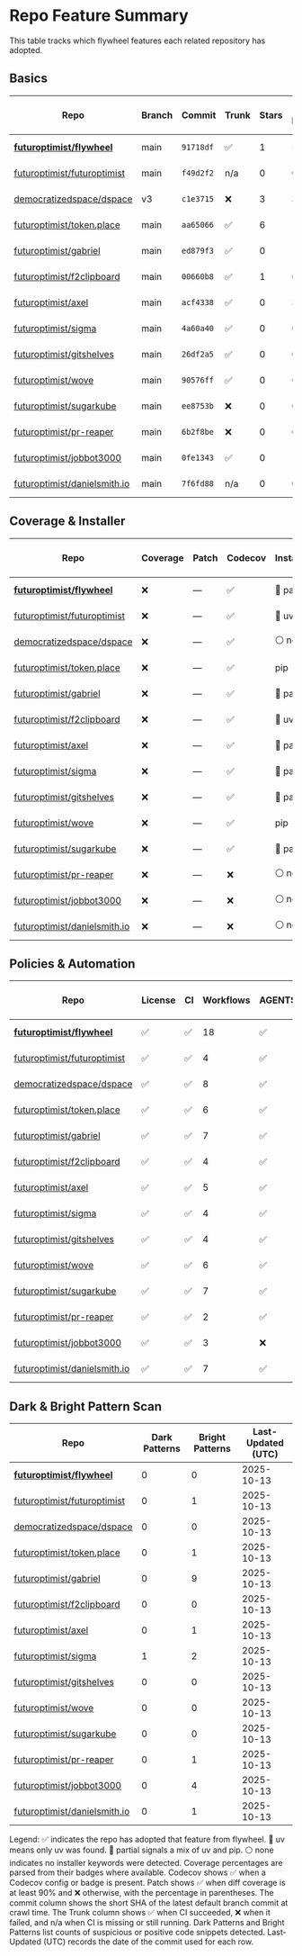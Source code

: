 # Repo Feature Summary

This table tracks which flywheel features each related repository has adopted.

<!-- spellchecker: disable -->
## Basics
| Repo | Branch | Commit | Trunk | Stars | Open Issues | Last-Updated (UTC) |
| ---- | ------ | ------ | ----- | ----- | ----------- | ----------------- |
| **[futuroptimist/flywheel](https://github.com/futuroptimist/flywheel)** | main | `91718df` | ✅ | 1 | 5 | 2025-10-13 |
| [futuroptimist/futuroptimist](https://github.com/futuroptimist/futuroptimist) | main | `f49d2f2` | n/a | 0 | 0 | 2025-10-13 |
| [democratizedspace/dspace](https://github.com/democratizedspace/dspace) | v3 | `c1e3715` | ❌ | 3 | 37 | 2025-10-13 |
| [futuroptimist/token.place](https://github.com/futuroptimist/token.place) | main | `aa65066` | ✅ | 6 | 11 | 2025-10-13 |
| [futuroptimist/gabriel](https://github.com/futuroptimist/gabriel) | main | `ed879f3` | ✅ | 0 | 1 | 2025-10-13 |
| [futuroptimist/f2clipboard](https://github.com/futuroptimist/f2clipboard) | main | `00660b8` | ✅ | 1 | 0 | 2025-10-13 |
| [futuroptimist/axel](https://github.com/futuroptimist/axel) | main | `acf4338` | ✅ | 0 | 3 | 2025-10-13 |
| [futuroptimist/sigma](https://github.com/futuroptimist/sigma) | main | `4a60a40` | ✅ | 0 | 0 | 2025-10-13 |
| [futuroptimist/gitshelves](https://github.com/futuroptimist/gitshelves) | main | `26df2a5` | ✅ | 0 | 0 | 2025-10-13 |
| [futuroptimist/wove](https://github.com/futuroptimist/wove) | main | `90576ff` | ✅ | 0 | 0 | 2025-10-13 |
| [futuroptimist/sugarkube](https://github.com/futuroptimist/sugarkube) | main | `ee8753b` | ❌ | 0 | 0 | 2025-10-13 |
| [futuroptimist/pr-reaper](https://github.com/futuroptimist/pr-reaper) | main | `6b2f8be` | ❌ | 0 | 0 | 2025-10-13 |
| [futuroptimist/jobbot3000](https://github.com/futuroptimist/jobbot3000) | main | `0fe1343` | ✅ | 0 | 13 | 2025-10-13 |
| [futuroptimist/danielsmith.io](https://github.com/futuroptimist/danielsmith.io) | main | `7f6fd88` | n/a | 0 | 0 | 2025-10-13 |

## Coverage & Installer
| Repo | Coverage | Patch | Codecov | Installer | Last-Updated (UTC) |
| ---- | -------- | ----- | ------- | --------- | ----------------- |
| **[futuroptimist/flywheel](https://github.com/futuroptimist/flywheel)** | ❌ | — | ✅ | 🔶 partial | 2025-10-13 |
| [futuroptimist/futuroptimist](https://github.com/futuroptimist/futuroptimist) | ❌ | — | ✅ | 🚀 uv | 2025-10-13 |
| [democratizedspace/dspace](https://github.com/democratizedspace/dspace) | ❌ | — | ✅ | ⚪ none | 2025-10-13 |
| [futuroptimist/token.place](https://github.com/futuroptimist/token.place) | ❌ | — | ✅ | pip | 2025-10-13 |
| [futuroptimist/gabriel](https://github.com/futuroptimist/gabriel) | ❌ | — | ✅ | 🔶 partial | 2025-10-13 |
| [futuroptimist/f2clipboard](https://github.com/futuroptimist/f2clipboard) | ❌ | — | ✅ | 🚀 uv | 2025-10-13 |
| [futuroptimist/axel](https://github.com/futuroptimist/axel) | ❌ | — | ✅ | 🔶 partial | 2025-10-13 |
| [futuroptimist/sigma](https://github.com/futuroptimist/sigma) | ❌ | — | ✅ | 🔶 partial | 2025-10-13 |
| [futuroptimist/gitshelves](https://github.com/futuroptimist/gitshelves) | ❌ | — | ✅ | 🔶 partial | 2025-10-13 |
| [futuroptimist/wove](https://github.com/futuroptimist/wove) | ❌ | — | ✅ | pip | 2025-10-13 |
| [futuroptimist/sugarkube](https://github.com/futuroptimist/sugarkube) | ❌ | — | ✅ | 🔶 partial | 2025-10-13 |
| [futuroptimist/pr-reaper](https://github.com/futuroptimist/pr-reaper) | ❌ | — | ❌ | ⚪ none | 2025-10-13 |
| [futuroptimist/jobbot3000](https://github.com/futuroptimist/jobbot3000) | ❌ | — | ❌ | ⚪ none | 2025-10-13 |
| [futuroptimist/danielsmith.io](https://github.com/futuroptimist/danielsmith.io) | ❌ | — | ❌ | ⚪ none | 2025-10-13 |

## Policies & Automation
| Repo | License | CI | Workflows | AGENTS.md | Code of Conduct | Contributing | Pre-commit | Last-Updated (UTC) |
| ---- | ------- | -- | --------- | --------- | --------------- | ------------ | ---------- | ----------------- |
| **[futuroptimist/flywheel](https://github.com/futuroptimist/flywheel)** | ✅ | ✅ | 18 | ✅ | ✅ | ✅ | ✅ | 2025-10-13 |
| [futuroptimist/futuroptimist](https://github.com/futuroptimist/futuroptimist) | ✅ | ✅ | 4 | ✅ | ✅ | ✅ | ✅ | 2025-10-13 |
| [democratizedspace/dspace](https://github.com/democratizedspace/dspace) | ✅ | ✅ | 8 | ✅ | ✅ | ✅ | ✅ | 2025-10-13 |
| [futuroptimist/token.place](https://github.com/futuroptimist/token.place) | ✅ | ✅ | 6 | ✅ | ✅ | ✅ | ✅ | 2025-10-13 |
| [futuroptimist/gabriel](https://github.com/futuroptimist/gabriel) | ✅ | ✅ | 7 | ✅ | ✅ | ✅ | ✅ | 2025-10-13 |
| [futuroptimist/f2clipboard](https://github.com/futuroptimist/f2clipboard) | ✅ | ✅ | 4 | ✅ | ✅ | ✅ | ✅ | 2025-10-13 |
| [futuroptimist/axel](https://github.com/futuroptimist/axel) | ✅ | ✅ | 5 | ✅ | ✅ | ✅ | ✅ | 2025-10-13 |
| [futuroptimist/sigma](https://github.com/futuroptimist/sigma) | ✅ | ✅ | 4 | ✅ | ✅ | ✅ | ✅ | 2025-10-13 |
| [futuroptimist/gitshelves](https://github.com/futuroptimist/gitshelves) | ✅ | ✅ | 4 | ✅ | ❌ | ❌ | ❌ | 2025-10-13 |
| [futuroptimist/wove](https://github.com/futuroptimist/wove) | ✅ | ✅ | 6 | ✅ | ✅ | ✅ | ✅ | 2025-10-13 |
| [futuroptimist/sugarkube](https://github.com/futuroptimist/sugarkube) | ✅ | ✅ | 7 | ✅ | ✅ | ✅ | ✅ | 2025-10-13 |
| [futuroptimist/pr-reaper](https://github.com/futuroptimist/pr-reaper) | ✅ | ✅ | 2 | ✅ | ✅ | ✅ | ❌ | 2025-10-13 |
| [futuroptimist/jobbot3000](https://github.com/futuroptimist/jobbot3000) | ✅ | ✅ | 3 | ❌ | ❌ | ❌ | ❌ | 2025-10-13 |
| [futuroptimist/danielsmith.io](https://github.com/futuroptimist/danielsmith.io) | ✅ | ✅ | 7 | ✅ | ❌ | ❌ | ✅ | 2025-10-13 |

## Dark & Bright Pattern Scan
| Repo | Dark Patterns | Bright Patterns | Last-Updated (UTC) |
| ---- | ------------- | --------------- | ----------------- |
| **[futuroptimist/flywheel](https://github.com/futuroptimist/flywheel)** | 0 | 0 | 2025-10-13 |
| [futuroptimist/futuroptimist](https://github.com/futuroptimist/futuroptimist) | 0 | 1 | 2025-10-13 |
| [democratizedspace/dspace](https://github.com/democratizedspace/dspace) | 0 | 0 | 2025-10-13 |
| [futuroptimist/token.place](https://github.com/futuroptimist/token.place) | 0 | 1 | 2025-10-13 |
| [futuroptimist/gabriel](https://github.com/futuroptimist/gabriel) | 0 | 9 | 2025-10-13 |
| [futuroptimist/f2clipboard](https://github.com/futuroptimist/f2clipboard) | 0 | 0 | 2025-10-13 |
| [futuroptimist/axel](https://github.com/futuroptimist/axel) | 0 | 1 | 2025-10-13 |
| [futuroptimist/sigma](https://github.com/futuroptimist/sigma) | 1 | 2 | 2025-10-13 |
| [futuroptimist/gitshelves](https://github.com/futuroptimist/gitshelves) | 0 | 0 | 2025-10-13 |
| [futuroptimist/wove](https://github.com/futuroptimist/wove) | 0 | 0 | 2025-10-13 |
| [futuroptimist/sugarkube](https://github.com/futuroptimist/sugarkube) | 0 | 0 | 2025-10-13 |
| [futuroptimist/pr-reaper](https://github.com/futuroptimist/pr-reaper) | 0 | 1 | 2025-10-13 |
| [futuroptimist/jobbot3000](https://github.com/futuroptimist/jobbot3000) | 0 | 4 | 2025-10-13 |
| [futuroptimist/danielsmith.io](https://github.com/futuroptimist/danielsmith.io) | 0 | 1 | 2025-10-13 |

Legend: ✅ indicates the repo has adopted that feature from flywheel. 🚀 uv means only uv was found. 🔶 partial signals a mix of uv and pip. ⚪ none indicates no installer keywords were detected.
Coverage percentages are parsed from their badges where available. Codecov shows ✅ when a Codecov config or badge is present. Patch shows ✅ when diff coverage is at least 90% and ❌ otherwise, with the percentage in parentheses.
The commit column shows the short SHA of the latest default branch commit at crawl time. The Trunk column shows ✅ when CI succeeded, ❌ when it failed, and n/a when CI is missing or still running. Dark Patterns and Bright Patterns list counts of suspicious or positive code snippets detected.
Last-Updated (UTC) records the date of the commit used for each row.
